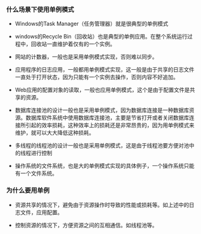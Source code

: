 ### 什么场景下使用单例模式

* Windows的Task Manager（任务管理器）就是很典型的单例模式

* windows的Recycle Bin（回收站）也是典型的单例应用。在整个系统运行过程中，回收站一直维护着仅有的一个实例。

* 网站的计数器，一般也是采用单例模式实现，否则难以同步。

* 应用程序的日志应用，一般都用单例模式实现，这一般是由于共享的日志文件一直处于打开状态，因为只能有一个实例去操作，否则内容不好追加。

* Web应用的配置对象的读取，一般也应用单例模式，这个是由于配置文件是共享的资源。

* 数据库连接池的设计一般也是采用单例模式，因为数据库连接是一种数据库资源。数据库软件系统中使用数据库连接池，主要是节省打开或者关闭数据库连接所引起的效率损耗，这种效率上的损耗还是非常昂贵的，因为用单例模式来维护，就可以大大降低这种损耗。

* 多线程的线程池的设计一般也是采用单例模式，这是由于线程池要方便对池中的线程进行控制

* 操作系统的文件系统，也是大的单例模式实现的具体例子，一个操作系统只能有一个文件系统。


### 为什么要用单例

* 资源共享的情况下，避免由于资源操作时导致的性能或损耗等。如上述中的日志文件，应用配置。

* 控制资源的情况下，方便资源之间的互相通信。如线程池等。

